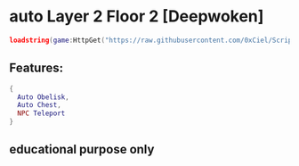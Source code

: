 # auto Layer 2 Floor 2 [Deepwoken]
```lua
loadstring(game:HttpGet("https://raw.githubusercontent.com/0xCiel/ScriptTest/refs/heads/main/Layer2Script.lua"))() 
```
## Features:
```lua
{
  Auto Obelisk,
  Auto Chest,
  NPC Teleport
}
```


## educational purpose only

